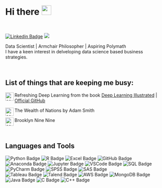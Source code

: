 # Hi there  <img src="https://github.com/anxrxdh/anxrxdh/blob/master/logos/wave.gif" width="30">
<br>

[![Linkedin Badge](https://img.shields.io/badge/-LinkedIn-black?style=plastic&logo=Linkedin&logoColor=white&link=https://www.linkedin.com/in/anirudh-tiwari/)](https://www.linkedin.com/in/anirudh-tiwari/)  ![](https://komarev.com/ghpvc/?username=anxrxdh&color=grey&style=plastic) 
<br>


Data Scientist | Armchair Philosopher | Aspiring Polymath <br>
I have a keen interest in delveloping data science based business strategies. 

<br>

## List of things that are keeping me busy:

<img
align='left'
width='26px'
alt='code'
src=https://github.com/anxrxdh/anxrxdh/blob/master/logos/code-s-slash-line.svg
/> Refreshing Deep Learning from the book [Deep Learning Illustrated](https://www.deeplearningillustrated.com/) | [Official GitHub](https://github.com/the-deep-learners/deep-learning-illustrated)
 
<img
align='left'
width='26px'
alt='code'
src=https://github.com/anxrxdh/anxrxdh/blob/master/logos/book-open-fill.svg
/> The Wealth of Nations by Adam Smith

<img
align='left'
width='26px'
alt='code'
src=https://github.com/anxrxdh/anxrxdh/blob/master/logos/movie.svg
/> Brooklyn Nine Nine


<br>

## Languages and Tools

![Python Badge](https://img.shields.io/badge/-Python-blue?style=plastic&logo=Python&logoColor=green)
![R Badge](https://img.shields.io/badge/-R-lightgrey?style=plastic&logo=R&logoColor=darkblue)
![Excel Badge](https://img.shields.io/badge/-Excel-darkgreen?style=plastic&logo=microsoft-excel&logoColor=white)
![GitHub Badge](https://img.shields.io/badge/-GitHub-black?style=plastic&logo=GitHub&logoColor=white)
![Anaconda Badge](https://img.shields.io/badge/-Anaconda-green?style=plastic&logo=Anaconda&logoColor=white)
![Jupyter Badge](https://img.shields.io/badge/-Jupyter-orange?style=plastic&logo=Jupyter&logoColor=white)
![VSCode Badge](https://img.shields.io/badge/-VSCode-blue?style=plastic&logo=visual-studio-code&logoColor=white)
![SQL Badge](https://img.shields.io/badge/-MySQL-orange?style=plastic&logo=MySQL&logoColor=white)
![PyCharm Badge](https://img.shields.io/badge/-PyCharm-yellow?style=plastic&logo=pycharm&logoColor=white)
![SPSS Badge](https://img.shields.io/badge/-SPSS-red?style=plastic&logo=SPSS&logoColor=white)
![SAS Badge](https://img.shields.io/badge/-SAS-blue?style=plastic&logo=SAS&logoColor=white)
<br>
![Tableau Badge](https://img.shields.io/badge/-Tableau-lightgrey?style=plastic&logo=Tableau&logoColor=darkblue)
![Talend Badge](https://img.shields.io/badge/-Talend-blue?style=plastic&logo=Talend&logoColor=brightgreen)
![AWS Badge](https://img.shields.io/badge/-AWS-orange?style=plastic&logo=amazon-AWS&logoColor=white)
![MongoDB Badge](https://img.shields.io/badge/-MongoDB-dbdad9?style=plastic&logo=MongoDB&logoColor=darkgreen)
![Java Badge](https://img.shields.io/badge/-Java-red?style=plastic&logo=Java&logoColor=white)
![C Badge](https://img.shields.io/badge/-C-purple?style=plastic&logo=C&logoColor=white)
![C++ Badge](https://img.shields.io/badge/-C++-blue?style=plastic&logo=C&logoColor=white)



